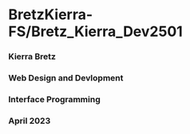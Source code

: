 #  BretzKierra-FS/Bretz_Kierra_Dev2501
 
### Kierra Bretz
### Web Design and Devlopment
### Interface Programming
### April 2023

